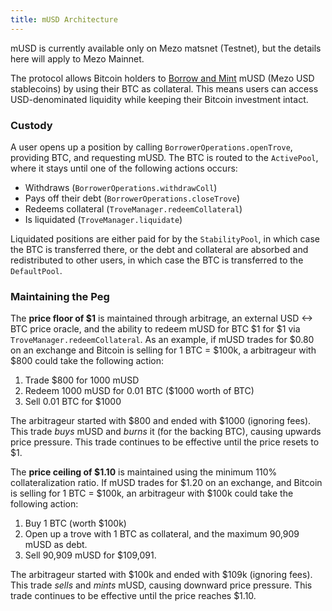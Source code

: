 ```yaml
---
title: mUSD Architecture
---
```


mUSD is currently available only on Mezo matsnet (Testnet), but the details here will apply to Mezo Mainnet.

The protocol allows Bitcoin holders to [Borrow and Mint](./mint-musd.md) mUSD (Mezo USD stablecoins) by using their BTC as collateral. This means users can access USD-denominated liquidity while keeping their Bitcoin investment intact.

### Custody

A user opens up a position by calling `BorrowerOperations.openTrove`, providing BTC, and requesting mUSD. The BTC is routed to the `ActivePool`, where it stays until one of the following actions occurs:

- Withdraws (`BorrowerOperations.withdrawColl`)
- Pays off their debt (`BorrowerOperations.closeTrove`)
- Redeems collateral (`TroveManager.redeemCollateral`)
- Is liquidated (`TroveManager.liquidate`)

Liquidated positions are either paid for by the `StabilityPool`, in which case the BTC is transferred there, or the debt and collateral are absorbed and redistributed to other users, in which case the BTC is transferred to the `DefaultPool`.

### Maintaining the Peg

The **price floor of $1** is maintained through arbitrage, an external USD <-> BTC price oracle, and the ability to redeem mUSD for BTC $1 for $1 via `TroveManager.redeemCollateral`. As an example, if mUSD trades for $0.80 on an exchange and Bitcoin is selling for 1 BTC = $100k, a arbitrageur with $800 could take the following action:

1. Trade $800 for 1000 mUSD
1. Redeem 1000 mUSD for 0.01 BTC ($1000 worth of BTC)
1. Sell 0.01 BTC for $1000

The arbitrageur started with $800 and ended with $1000 (ignoring fees). This trade _buys_ mUSD and _burns_ it (for the backing BTC), causing upwards price pressure. This trade continues to be effective until the price resets to $1.

The **price ceiling of $1.10** is maintained using the minimum 110% collateralization ratio. If mUSD trades for $1.20 on an exchange, and Bitcoin is selling for 1 BTC = $100k, an arbitrageur with $100k could take the following action:

1. Buy 1 BTC (worth $100k)
1. Open up a trove with 1 BTC as collateral, and the maximum 90,909 mUSD as debt.
1. Sell 90,909 mUSD for $109,091.

The arbitrageur started with $100k and ended with $109k (ignoring fees). This trade _sells_ and _mints_ mUSD, causing downward price pressure. This trade continues to be effective until the price reaches $1.10.